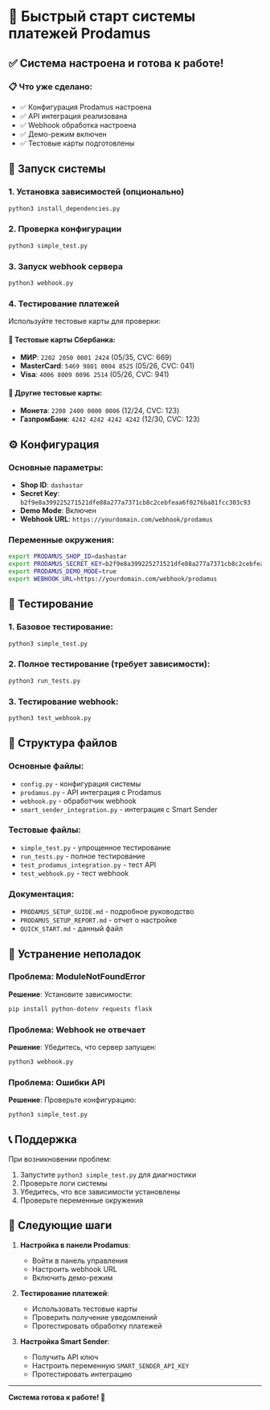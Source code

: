 # 🚀 Быстрый старт системы платежей Prodamus

## ✅ Система настроена и готова к работе!

### 📋 Что уже сделано:
- ✅ Конфигурация Prodamus настроена
- ✅ API интеграция реализована
- ✅ Webhook обработка настроена
- ✅ Демо-режим включен
- ✅ Тестовые карты подготовлены

## 🔧 Запуск системы

### 1. Установка зависимостей (опционально)
```bash
python3 install_dependencies.py
```

### 2. Проверка конфигурации
```bash
python3 simple_test.py
```

### 3. Запуск webhook сервера
```bash
python3 webhook.py
```

### 4. Тестирование платежей
Используйте тестовые карты для проверки:

#### 📱 Тестовые карты Сбербанка:
- **МИР**: `2202 2050 0001 2424` (05/35, CVC: 669)
- **MasterCard**: `5469 9801 0004 8525` (05/26, CVC: 041)
- **Visa**: `4006 8009 0096 2514` (05/26, CVC: 941)

#### 📱 Другие тестовые карты:
- **Монета**: `2200 2400 0000 0006` (12/24, CVC: 123)
- **ГазпромБанк**: `4242 4242 4242 4242` (12/30, CVC: 123)

## ⚙️ Конфигурация

### Основные параметры:
- **Shop ID**: `dashastar`
- **Secret Key**: `b2f9e8a399225271521dfe88a277a7371cb8c2cebfeaa6f0276ba81fcc303c93`
- **Demo Mode**: Включен
- **Webhook URL**: `https://yourdomain.com/webhook/prodamus`

### Переменные окружения:
```bash
export PRODAMUS_SHOP_ID=dashastar
export PRODAMUS_SECRET_KEY=b2f9e8a399225271521dfe88a277a7371cb8c2cebfeaa6f0276ba81fcc303c93
export PRODAMUS_DEMO_MODE=true
export WEBHOOK_URL=https://yourdomain.com/webhook/prodamus
```

## 🧪 Тестирование

### 1. Базовое тестирование:
```bash
python3 simple_test.py
```

### 2. Полное тестирование (требует зависимости):
```bash
python3 run_tests.py
```

### 3. Тестирование webhook:
```bash
python3 test_webhook.py
```

## 📁 Структура файлов

### Основные файлы:
- `config.py` - конфигурация системы
- `prodamus.py` - API интеграция с Prodamus
- `webhook.py` - обработчик webhook
- `smart_sender_integration.py` - интеграция с Smart Sender

### Тестовые файлы:
- `simple_test.py` - упрощенное тестирование
- `run_tests.py` - полное тестирование
- `test_prodamus_integration.py` - тест API
- `test_webhook.py` - тест webhook

### Документация:
- `PRODAMUS_SETUP_GUIDE.md` - подробное руководство
- `PRODAMUS_SETUP_REPORT.md` - отчет о настройке
- `QUICK_START.md` - данный файл

## 🚨 Устранение неполадок

### Проблема: ModuleNotFoundError
**Решение**: Установите зависимости:
```bash
pip install python-dotenv requests flask
```

### Проблема: Webhook не отвечает
**Решение**: Убедитесь, что сервер запущен:
```bash
python3 webhook.py
```

### Проблема: Ошибки API
**Решение**: Проверьте конфигурацию:
```bash
python3 simple_test.py
```

## 📞 Поддержка

При возникновении проблем:
1. Запустите `python3 simple_test.py` для диагностики
2. Проверьте логи системы
3. Убедитесь, что все зависимости установлены
4. Проверьте переменные окружения

## 🎯 Следующие шаги

1. **Настройка в панели Prodamus**:
   - Войти в панель управления
   - Настроить webhook URL
   - Включить демо-режим

2. **Тестирование платежей**:
   - Использовать тестовые карты
   - Проверить получение уведомлений
   - Протестировать обработку платежей

3. **Настройка Smart Sender**:
   - Получить API ключ
   - Настроить переменную `SMART_SENDER_API_KEY`
   - Протестировать интеграцию

---

**Система готова к работе! 🎉**
